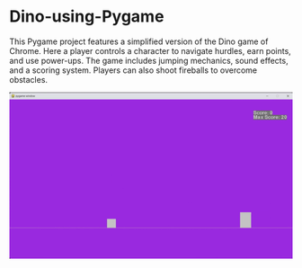 # Dino-using-Pygame
This Pygame project features a simplified version of the Dino game of Chrome. Here a player controls a character to navigate hurdles, earn points, and use power-ups. The game includes jumping mechanics, sound effects, and a scoring system. Players can also shoot fireballs to overcome obstacles.

![Gameplay](https://github.com/raxitgohel/Dino-using-Pygame/blob/8f64267fa128b778384466abd6f9dca741414128/gameplay.gif)
